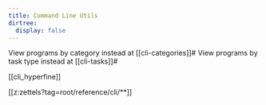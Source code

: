 ```yaml
---
title: Command Line Utils
dirtree:
  display: false
---
```


View programs by category instead at [[cli-categories]]#
View programs by task type instead at [[cli-tasks]]#

[[cli_hyperfine]]

[[z:zettels?tag=root/reference/cli/**]]
